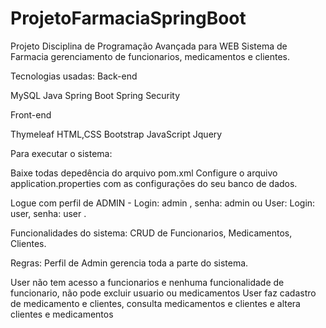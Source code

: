 # ProjetoFarmaciaSpringBoot

Projeto Disciplina de Programação Avançada para WEB
Sistema de Farmacia gerenciamento de funcionarios, medicamentos e clientes.

Tecnologias usadas:
Back-end

MySQL
Java
Spring Boot
Spring Security

Front-end

Thymeleaf
HTML,CSS
Bootstrap
JavaScript
Jquery

Para executar o sistema:

Baixe todas depedência do arquivo pom.xml
Configure o arquivo application.properties com as configurações do seu banco de dados.

Logue com perfil de ADMIN - Login: admin , senha: admin ou User: Login: user, senha: user .

Funcionalidades do sistema:
CRUD de Funcionarios, Medicamentos, Clientes.

Regras:
Perfil de Admin gerencia toda a parte do sistema.

User não tem acesso a funcionarios e nenhuma funcionalidade de funcionario, não pode excluir usuario ou medicamentos
User faz cadastro de medicamento e clientes, consulta medicamentos e clientes e altera clientes e medicamentos
